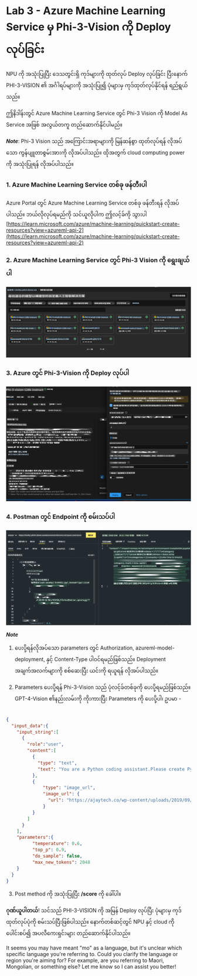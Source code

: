 # **Lab 3 - Azure Machine Learning Service မှ Phi-3-Vision ကို Deploy လုပ်ခြင်း**

NPU ကို အသုံးပြုပြီး ဒေသတွင်းရှိ ကုဒ်များကို ထုတ်လုပ် Deploy လုပ်ခြင်း ပြီးနောက် PHI-3-VISION ၏ အင်္ဂါရပ်များကို အသုံးပြု၍ ပုံများမှ ကုဒ်ထုတ်လုပ်နိုင်ရန် ရည်ရွယ်သည်။

ဤနိဒါန်းတွင် Azure Machine Learning Service တွင် Phi-3 Vision ကို Model As Service အဖြစ် အလွယ်တကူ တည်ဆောက်နိုင်ပါမည်။

***Note***: Phi-3 Vision သည် အကြောင်းအရာများကို မြန်ဆန်စွာ ထုတ်လုပ်ရန် လိုအပ်သော ကွန်ပျူတာစွမ်းအားကို လိုအပ်ပါသည်။ ထိုအတွက် cloud computing power ကို အသုံးပြုရန် လိုအပ်ပါသည်။

### **1. Azure Machine Learning Service တစ်ခု ဖန်တီးပါ**

Azure Portal တွင် Azure Machine Learning Service တစ်ခု ဖန်တီးရန် လိုအပ်ပါသည်။ ဘယ်လိုလုပ်ရမည်ကို သင်ယူလိုပါက ဤလင့်ခ်ကို သွားပါ [https://learn.microsoft.com/azure/machine-learning/quickstart-create-resources?view=azureml-api-2](https://learn.microsoft.com/azure/machine-learning/quickstart-create-resources?view=azureml-api-2)

### **2. Azure Machine Learning Service တွင် Phi-3 Vision ကို ရွေးချယ်ပါ**

![Catalog](../../../../../../../../../translated_images/vison_catalog.e04e9e5f2b6ff115fff30e793e54e617da07251c7b192e1a68e6b050917f45aa.mo.png)

### **3. Azure တွင် Phi-3-Vision ကို Deploy လုပ်ပါ**

![Deploy](../../../../../../../../../translated_images/vision_deploy.c0582d08b5d49675c643f3bedc04ae106957304f3cd4702406fa08bea80ba213.mo.png)

### **4. Postman တွင် Endpoint ကို စမ်းသပ်ပါ**

![Test](../../../../../../../../../translated_images/vision_test.fb4ff33607077153c7b5dcf37648dc5a9cb550824aeba89963e6b270314fc554.mo.png)

***Note***

1. ပေးပို့ရန်လိုအပ်သော parameters တွင် Authorization, azureml-model-deployment, နှင့် Content-Type ပါဝင်ရမည်ဖြစ်သည်။ Deployment အချက်အလက်များကို စစ်ဆေးပြီး ယင်းကို ရယူရန် လိုအပ်ပါသည်။

2. Parameters ပေးပို့ရန် Phi-3-Vision သည် ပုံလင့်ခ်တစ်ခုကို ပေးပို့ရမည်ဖြစ်သည်။ GPT-4-Vision ၏နည်းလမ်းကို ကိုးကားပြီး Parameters ကို ပေးပို့ပါ၊ ဥပမာ -

```json

{
  "input_data":{
    "input_string":[
      {
        "role":"user",
        "content":[ 
          {
            "type": "text",
            "text": "You are a Python coding assistant.Please create Python code for image "
          },
          {
              "type": "image_url",
              "image_url": {
                "url": "https://ajaytech.co/wp-content/uploads/2019/09/index.png"
              }
          }
        ]
      }
    ],
    "parameters":{
          "temperature": 0.6,
          "top_p": 0.9,
          "do_sample": false,
          "max_new_tokens": 2048
    }
  }
}

```

3. Post method ကို အသုံးပြုပြီး **/score** ကို ခေါ်ပါ။

**ဂုဏ်ယူပါတယ်**! သင်သည် PHI-3-VISION ကို အမြန် Deploy လုပ်ပြီး ပုံများမှ ကုဒ် ထုတ်လုပ်ပုံကို စမ်းသပ်ပြီးဖြစ်ပါသည်။ နောက်တစ်ဆင့်တွင် NPU နှင့် cloud ကို ပေါင်းစပ်၍ အပလီကေးရှင်းများ တည်ဆောက်နိုင်ပါသည်။

It seems you may have meant "mo" as a language, but it's unclear which specific language you're referring to. Could you clarify the language or region you're aiming for? For example, are you referring to Maori, Mongolian, or something else? Let me know so I can assist you better!